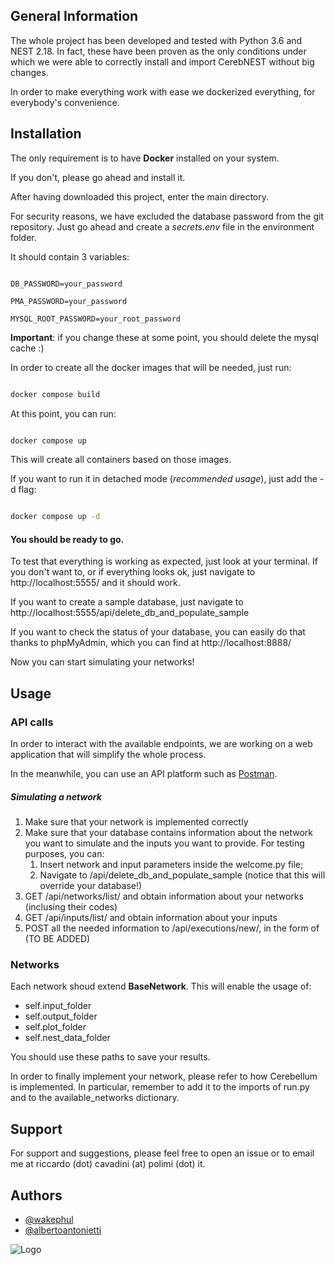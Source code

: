 ## General Information

The whole project has been developed and tested with Python 3.6 and NEST 2.18. In fact, these have been proven as the only conditions under which we were able to correctly install and import CerebNEST without big changes.

In order to make everything work with ease we dockerized everything, for everybody's convenience.

## Installation

The only requirement is to have **Docker** installed on your system.

If you don't, please go ahead and install it.

After having downloaded this project, enter the main directory.

For security reasons, we have excluded the database password from the git repository. Just go ahead and create a _secrets.env_ file in the environment folder.

It should contain 3 variables:

```

DB_PASSWORD=your_password

PMA_PASSWORD=your_password

MYSQL_ROOT_PASSWORD=your_root_password

```

**Important**: if you change these at some point, you should delete the mysql cache :)

In order to create all the docker images that will be needed, just run:

```bash

docker compose build

```

At this point, you can run:

```bash

docker compose up

```

This will create all containers based on those images.

If you want to run it in detached mode (_recommended usage_), just add the -d flag:

```bash

docker compose up -d

```

#### You should be ready to go.

To test that everything is working as expected, just look at your terminal. If you don't want to, or if everything looks ok, just navigate to http://localhost:5555/ and it should work.

If you want to create a sample database, just navigate to http://localhost:5555/api/delete_db_and_populate_sample

If you want to check the status of your database, you can easily do that thanks to phpMyAdmin, which you can find at http://localhost:8888/

Now you can start simulating your networks!

## Usage

### API calls

In order to interact with the available endpoints, we are working on a web application that will simplify the whole process.

In the meanwhile, you can use an API platform such as [Postman](https://www.postman.com/).

##### Simulating a network

1. Make sure that your network is implemented correctly
2. Make sure that your database contains information about the network you want to simulate and the inputs you want to provide.
   For testing purposes, you can:
   1. Insert network and input parameters inside the welcome.py file;
   2. Navigate to /api/delete_db_and_populate_sample (notice that this will override your database!)
3. GET /api/networks/list/ and obtain information about your networks (inclusing their codes)
4. GET /api/inputs/list/ and obtain information about your inputs
5. POST all the needed information to /api/executions/new/, in the form of (TO BE ADDED)

### Networks

Each network shoud extend **BaseNetwork**. This will enable the usage of:

- self.input_folder
- self.output_folder
- self.plot_folder
- self.nest_data_folder

You should use these paths to save your results.

In order to finally implement your network, please refer to how Cerebellum is implemented. In particular, remember to add it to the imports of run.py and to the available_networks dictionary.

## Support

For support and suggestions, please feel free to open an issue or to email me at riccardo (dot) cavadini (at) polimi (dot) it.

## Authors

- [@wakephul](https://www.twitter.com/wakephul)
- [@albertoantonietti](https://github.com/alberto-antonietti)

![Logo](https://i.ibb.co/zffhCBm/Mu-Si-N-logo.png)
